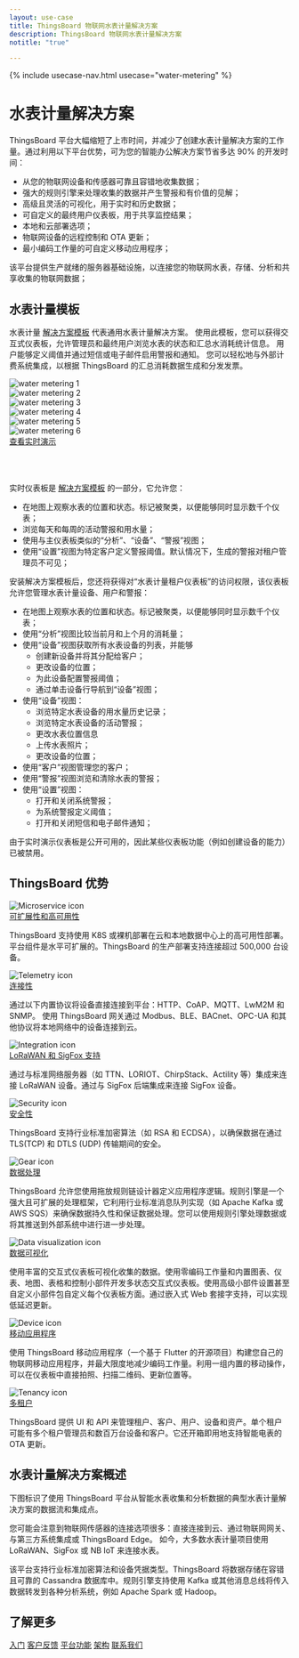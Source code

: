 ```yaml
---
layout: use-case
title: ThingsBoard 物联网水表计量解决方案
description: ThingsBoard 物联网水表计量解决方案
notitle: "true"

---
```


{% include usecase-nav.html usecase="water-metering" %}

<h1 class="usecase-title">水表计量解决方案</h1>

ThingsBoard 平台大幅缩短了上市时间，并减少了创建水表计量解决方案的工作量。通过利用以下平台优势，可为您的智能办公解决方案节省多达 90% 的开发时间：

  - 从您的物联网设备和传感器可靠且容错地收集数据；
  - 强大的规则引擎来处理收集的数据并产生警报和有价值的见解；
  - 高级且灵活的可视化，用于实时和历史数据；
  - 可自定义的最终用户仪表板，用于共享监控结果；
  - 本地和云部署选项；
  - 物联网设备的远程控制和 OTA 更新；
  - 最小编码工作量的可自定义移动应用程序；

该平台提供生产就绪的服务器基础设施，以连接您的物联网水表，存储、分析和共享收集的物联网数据；

## 水表计量模板

水表计量 [解决方案模板](https://thingsboard.io/docs/paas/solution-templates/water-metering/) 代表通用水表计量解决方案。
使用此模板，您可以获得交互式仪表板，允许管理员和最终用户浏览水表的状态和汇总水消耗统计信息。
用户能够定义阈值并通过短信或电子邮件启用警报和通知。
您可以轻松地与外部计费系统集成，以根据 ThingsBoard 的汇总消耗数据生成和分发发票。

<div class="usecase-carousel owl-carousel owl-theme">
    <div>
        <img class="item-image" src="/images/usecases/water-metering/wm1.png" alt="water metering 1">
    </div>
    <div>
        <img class="item-image" src="/images/usecases/water-metering/wm2.png" alt="water metering 2">
    </div>
    <div>
        <img class="item-image" src="/images/usecases/water-metering/wm3.png" alt="water metering 3">
    </div>
    <div>
        <img class="item-image" src="/images/usecases/water-metering/wm4.png" alt="water metering 4">
    </div>
    <div>
        <img class="item-image" src="/images/usecases/water-metering/wm5.png" alt="water metering 5">
    </div>
    <div>
        <img class="item-image" src="/images/usecases/water-metering/wm6.png" alt="water metering 6">
    </div>
</div>

<div class="center" style="margin-bottom: 64px;">
    <a target="_blank" href="https://thingsboard.cloud/dashboard/aff5f200-8b48-11ec-a344-c767c1ab1bb8?publicId=4978baf0-8a92-11ec-98f9-ff45c37940c6" class="button">查看实时演示</a>
</div>

实时仪表板是 [解决方案模板](https://thingsboard.io/docs/paas/solution-templates/smart-office/) 的一部分，它允许您：

* 在地图上观察水表的位置和状态。标记被聚类，以便能够同时显示数千个仪表；
* 浏览每天和每周的活动警报和用水量；
* 使用与主仪表板类似的“分析”、“设备”、“警报”视图；
* 使用“设置”视图为特定客户定义警报阈值。默认情况下，生成的警报对租户管理员不可见；

安装解决方案模板后，您还将获得对“水表计量租户仪表板”的访问权限，该仪表板允许您管理水表计量设备、用户和警报：

* 在地图上观察水表的位置和状态。标记被聚类，以便能够同时显示数千个仪表；
* 使用“分析”视图比较当前月和上个月的消耗量；
* 使用“设备”视图获取所有水表设备的列表，并能够
    * 创建新设备并将其分配给客户；
    * 更改设备的位置；
    * 为此设备配置警报阈值；
    * 通过单击设备行导航到“设备”视图；
* 使用“设备”视图：
    * 浏览特定水表设备的用水量历史记录；
    * 浏览特定水表设备的活动警报；
    * 更改水表位置信息
    * 上传水表照片；
    * 更改设备的位置；
* 使用“客户”视图管理您的客户；
* 使用“警报”视图浏览和清除水表的警报；
* 使用“设置”视图：
    * 打开和关闭系统警报；
    * 为系统警报定义阈值；
    * 打开和关闭短信和电子邮件通知；

由于实时演示仪表板是公开可用的，因此某些仪表板功能（例如创建设备的能力）已被禁用。

## ThingsBoard 优势
<section class="usecase-advantages">
    <div class="usecase-background">
        <div class="bottom-features1"></div><div class="bottom-features2"></div><div class="small11"></div><div class="small12"></div>
    </div>
    <div class="cards row">
        <div class="col-lg-6">
            <div class="block">
                <img src="/images/microservices-icon.svg" alt="Microservice icon">
                <div>
                    <a class="title" href="/docs/reference/msa/">可扩展性和高可用性</a>
                    <p>ThingsBoard 支持使用 K8S 或裸机部署在云和本地数据中心上的高可用性部署。
                        平台组件是水平可扩展的。ThingsBoard 的生产部署支持连接超过 500,000 台设备。</p>
                </div>
            </div>
        </div>
        <div class="col-lg-6">
            <div class="block">
                <img src="/images/telemetry-icon.svg" alt="Telemetry icon">
                <div>
                    <a class="title" href="/docs/getting-started-guides/connectivity/">连接性</a>
                    <p>通过以下内置协议将设备直接连接到平台：HTTP、CoAP、MQTT、LwM2M 和 SNMP。
                        使用 ThingsBoard 网关通过 Modbus、BLE、BACnet、OPC-UA 和其他协议将本地网络中的设备连接到云。</p>
                </div>
            </div>
        </div>
        <div class="col-lg-6">
            <div class="block">
                <img src="/images/integration-icon.svg" alt="Integration icon">
                <div>
                    <a class="title" href="/docs/user-guide/integrations/">LoRaWAN 和 SigFox 支持</a>
                    <p>通过与标准网络服务器（如 TTN、LORIOT、ChirpStack、Actility 等）集成来连接 LoRaWAN 设备。通过与 SigFox 后端集成来连接 SigFox 设备。</p>
                </div>
            </div>
        </div>
        <div class="col-lg-6">
            <div class="block">
                <img src="/images/security-icon.svg" alt="Security icon">
                <div>
                    <a class="title" href="/docs/pe/user-guide/ssl/http-over-ssl/">安全性</a>
                    <p>ThingsBoard 支持行业标准加密算法（如 RSA 和 ECDSA），以确保数据在通过 TLS(TCP) 和 DTLS (UDP) 传输期间的安全。</p>
                </div>
            </div>
        </div>
        <div class="col-lg-6">
            <div class="block">
                <img src="/images/engine-icon.svg" alt="Gear icon">
                <div>
                    <a class="title" href="/docs/pe/user-guide/rule-engine-2-0/overview/">数据处理</a>
                    <p>ThingsBoard 允许您使用拖放规则链设计器定义应用程序逻辑。规则引擎是一个强大且可扩展的处理框架，它利用行业标准消息队列实现（如 Apache Kafka 或 AWS SQS）来确保数据持久性和保证数据处理。您可以使用规则引擎处理数据或将其推送到外部系统中进行进一步处理。</p>
                </div>
            </div>
        </div>
        <div class="col-lg-6">
            <div class="block">
                <img src="/images/visualization-icon.svg" alt="Data visualization icon">
                <div>
                    <a class="title" href="/docs/user-guide/dashboards/">数据可视化</a>
                    <p>使用丰富的交互式仪表板可视化收集的数据。使用零编码工作量和内置图表、仪表、地图、表格和控制小部件开发多状态交互式仪表板。使用高级小部件设置甚至自定义小部件包自定义每个仪表板方面。通过嵌入式 Web 套接字支持，可以实现低延迟更新。</p>
                </div>
            </div>
        </div>
        <div class="col-lg-6">
            <div class="block">
                <img src="/images/device-icon.svg" alt="Device icon">
                <div>
                    <a class="title" href="/docs/mobile/">移动应用程序</a>
                    <p>使用 ThingsBoard 移动应用程序（一个基于 Flutter 的开源项目）构建您自己的物联网移动应用程序，并最大限度地减少编码工作量。利用一组内置的移动操作，可以在仪表板中直接拍照、扫描二维码、更新位置等。</p>
                </div>
            </div>
        </div>
        <div class="col-lg-6">
            <div class="block">
                <img src="/images/tenancy-icon.svg" alt="Tenancy icon">
                <div>
                    <a class="title" href="/docs/user-guide/entities-and-relations/">多租户</a>
                    <p>ThingsBoard 提供 UI 和 API 来管理租户、客户、用户、设备和资产。单个租户可能有多个租户管理员和数百万台设备和客户。它还开箱即用地支持智能电表的 OTA 更新。</p>
                </div>
            </div>
        </div>
    </div>
</section>

## 水表计量解决方案概述

下图标识了使用 ThingsBoard 平台从智能水表收集和分析数据的典型水表计量解决方案的数据流和集成点。

<object width="100%" style="max-width: max-content; margin: 32px 0" data="/images/iot-use-cases/common.svg"></object>

您可能会注意到物联网传感器的连接选项很多：直接连接到云、通过物联网网关、与第三方系统集成或 ThingsBoard Edge。
如今，大多数水表计量项目使用 LoRaWAN、SigFox 或 NB IoT 来连接水表。

该平台支持行业标准加密算法和设备凭据类型。ThingsBoard 将数据存储在容错且可靠的 Cassandra 数据库中。规则引擎支持使用 Kafka 或其他消息总线将传入数据转发到各种分析系统，例如 Apache Spark 或 Hadoop。

## 了解更多
<div class="usecases-bottom-nav">
    <a href="/docs/getting-started-guides/helloworld/" class="button">入门</a>
    <a href="/industries/smart-energy/" class="button">客户反馈</a>
    <a href="/docs/#platform-features" class="button">平台功能</a>
    <a href="/docs/reference/" class="button">架构</a>
    <a href="/docs/contact-us/" class="button">联系我们</a>
</div>